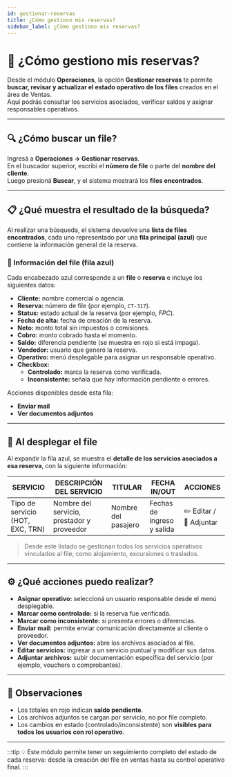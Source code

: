 ```yaml
---
id: gestionar-reservas
title: ¿Cómo gestiono mis reservas?
sidebar_label: ¿Cómo gestiono mis reservas?
---
```


# 🧭 ¿Cómo gestiono mis reservas?

Desde el módulo **Operaciones**, la opción **Gestionar reservas** te permite **buscar, revisar y actualizar el estado operativo de los files** creados en el área de Ventas.  
Aquí podrás consultar los servicios asociados, verificar saldos y asignar responsables operativos.

---

## 🔍 ¿Cómo buscar un file?

Ingresá a **Operaciones → Gestionar reservas**.  
En el buscador superior, escribí el **número de file** o parte del **nombre del cliente**.  
Luego presioná **Buscar**, y el sistema mostrará los **files encontrados**.

---

## 📋 ¿Qué muestra el resultado de la búsqueda?

Al realizar una búsqueda, el sistema devuelve una **lista de files encontrados**, cada uno representado por una **fila principal (azul)** que contiene la información general de la reserva.

### 🔹 Información del file (fila azul)

Cada encabezado azul corresponde a un **file** o **reserva** e incluye los siguientes datos:

- **Cliente:** nombre comercial o agencia.  
- **Reserva:** número de file (por ejemplo, `CT-317`).  
- **Status:** estado actual de la reserva (por ejemplo, *FPC*).  
- **Fecha de alta:** fecha de creación de la reserva.  
- **Neto:** monto total sin impuestos o comisiones.  
- **Cobro:** monto cobrado hasta el momento.  
- **Saldo:** diferencia pendiente (se muestra en rojo si está impaga).  
- **Vendedor:** usuario que generó la reserva.  
- **Operativo:** menú desplegable para asignar un responsable operativo.  
- **Checkbox:**  
  - **Controlado:** marca la reserva como verificada.  
  - **Inconsistente:** señala que hay información pendiente o errores.  

Acciones disponibles desde esta fila:
- **Enviar mail**  
- **Ver documentos adjuntos**

---

## 🔽 Al desplegar el file

Al expandir la fila azul, se muestra el **detalle de los servicios asociados a esa reserva**, con la siguiente información:

| SERVICIO | DESCRIPCIÓN DEL SERVICIO | TITULAR | FECHA IN/OUT | ACCIONES |
|-----------|---------------------------|----------|---------------|-----------|
| Tipo de servicio (HOT, EXC, TRN) | Nombre del servicio, prestador y proveedor | Nombre del pasajero | Fechas de ingreso y salida | ✏️ Editar / 📎 Adjuntar |

> Desde este listado se gestionan todos los servicios operativos vinculados al file, como alojamiento, excursiones o traslados.

<!-- ![Resultados en Gestionar reservas](/img/operaciones/resultados-gestionar-reservas.png) -->

---

## ⚙️ ¿Qué acciones puedo realizar?

- **Asignar operativo:** seleccioná un usuario responsable desde el menú desplegable.  
- **Marcar como controlado:** si la reserva fue verificada.  
- **Marcar como inconsistente:** si presenta errores o diferencias.  
- **Enviar mail:** permite enviar comunicación directamente al cliente o proveedor.  
- **Ver documentos adjuntos:** abre los archivos asociados al file.  
- **Editar servicios:** ingresar a un servicio puntual y modificar sus datos.  
- **Adjuntar archivos:** subir documentación específica del servicio (por ejemplo, vouchers o comprobantes).

---

## 🧾 Observaciones

- Los totales en rojo indican **saldo pendiente**.  
- Los archivos adjuntos se cargan por servicio, no por file completo.  
- Los cambios en estado (controlado/inconsistente) son **visibles para todos los usuarios con rol operativo**.  

---

:::tip
💡 Este módulo permite tener un seguimiento completo del estado de cada reserva: desde la creación del file en ventas hasta su control operativo final.
:::

